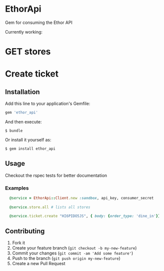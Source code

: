# EthorApi

Gem for consuming the Ethor API

Currently working:
# GET stores
# Create ticket


## Installation

Add this line to your application's Gemfile:

```ruby
gem 'ethor_api'
```

And then execute:

    $ bundle

Or install it yourself as:

    $ gem install ethor_api

## Usage

Checkout the rspec tests for better documentation

### Examples
```ruby
  @service = EthorApi::Client.new :sandbox, api_key, consumer_secret
  
  @service.store.all # lists all stores

  @service.ticket.create "HI6PIDO5JS", { body: {order_type: 'dine_in'}} # create ticket

```

## Contributing

1. Fork it
2. Create your feature branch (`git checkout -b my-new-feature`)
3. Commit your changes (`git commit -am 'Add some feature'`)
4. Push to the branch (`git push origin my-new-feature`)
5. Create a new Pull Request
